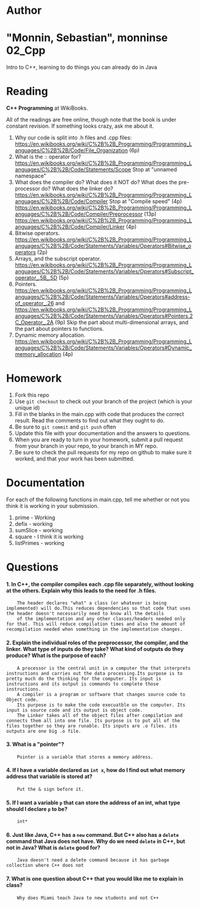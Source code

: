 Author
==========
"Monnin, Sebastian", monninse
02_Cpp
======

Intro to C++, learning to do things you can already do in Java

Reading
=======

**C++ Programming** at WikiBooks.

All of the readings are free online, though note that the book is under constant revision. If something looks crazy, ask me about it.

1. Why our code is split into .h files and .cpp files: https://en.wikibooks.org/wiki/C%2B%2B_Programming/Programming_Languages/C%2B%2B/Code/File_Organization (6p)
2. What is the :: operator for? https://en.wikibooks.org/wiki/C%2B%2B_Programming/Programming_Languages/C%2B%2B/Code/Statements/Scope Stop at "unnamed namespace"
3. What does the compiler do? What does it NOT do? What does the pre-processor do? What does the linker do? https://en.wikibooks.org/wiki/C%2B%2B_Programming/Programming_Languages/C%2B%2B/Code/Compiler Stop at "Compile speed" (4p) https://en.wikibooks.org/wiki/C%2B%2B_Programming/Programming_Languages/C%2B%2B/Code/Compiler/Preprocessor (13p) https://en.wikibooks.org/wiki/C%2B%2B_Programming/Programming_Languages/C%2B%2B/Code/Compiler/Linker (4p)
4. Bitwise operators. https://en.wikibooks.org/wiki/C%2B%2B_Programming/Programming_Languages/C%2B%2B/Code/Statements/Variables/Operators#Bitwise_operators (2p)
5. Arrays, and the subscript operator. https://en.wikibooks.org/wiki/C%2B%2B_Programming/Programming_Languages/C%2B%2B/Code/Statements/Variables/Operators#Subscript_operator_.5B_.5D (5p)
6. Pointers. https://en.wikibooks.org/wiki/C%2B%2B_Programming/Programming_Languages/C%2B%2B/Code/Statements/Variables/Operators#address-of_operator_.26 and https://en.wikibooks.org/wiki/C%2B%2B_Programming/Programming_Languages/C%2B%2B/Code/Statements/Variables/Operators#Pointers.2C_Operator_.2A (9p) Skip the part about multi-dimensional arrays, and the part about pointers to functions.
7. Dynamic memory allocation. https://en.wikibooks.org/wiki/C%2B%2B_Programming/Programming_Languages/C%2B%2B/Code/Statements/Variables/Operators#Dynamic_memory_allocation (4p)

Homework
========

1. Fork this repo
2. Use `git checkout` to check out your branch of the project (which is your unique id)
3. Fill in the blanks in the main.cpp with code that produces the correct result. Read the comments to find out what they ought to do.
4. Be sure to `git commit` and `git push` often
5. Update this file with your documentation and the answers to questions.
6. When you are ready to turn in your homework, submit a pull request from your branch in your repo, to your branch in MY repo.
7. Be sure to check the pull requests for my repo on github to make sure it worked, and that your work has been submitted.

Documentation
=========

For each of the following functions in main.cpp, tell me whether or not you think it is working in your submission.

1. prime - Working
2. defix - working
3. sumSlice - working
4. square - I think it is working
5. listPrimes - working

Questions
=======

#### 1. In C++, the compiler compiles each .cpp file separately, without looking at the others. Explain why this leads to the need for .h files.
        The header declares "what" a class (or whatever is being implemented) will do.This reduces dependencies so that code that uses the header doesn't necessarily need to know all the details
        of the implementation and any other classes/headers needed only for that. This will reduce compilation times and also the amount of recompilation needed when something in the implementation changes.
#### 2. Explain the individual roles of the preprocessor, the compiler, and the linker. What type of inputs do they take? What kind of outputs do they produce? What is the purpose of each?
        A processor is the central unit in a computer the that interprets instructions and carries out the data processing.Its purpose is to pretty much do the thinking for the computer. Its input is instructions and its output is commands to complete those instructions.
        A compiler is a program or software that changes source code to Object code.
        Its purpose is to make the code execuatble on the computer. Its input is source code and its output is object code.
        The Linker takes all of the object files after compilation and connects them all into one file. Its purpose is to put all of the files together so they are runable. Its inputs are .o files. its outputs are one big .o file.
#### 3. What is a "pointer"?
        Pointer is a variable that stores a memory address. 
#### 4. If I have a variable declared as `int x`, how do I find out what memory address that variable is stored at?
        Put the & sign before it.
#### 5. If I want a variable `p` that can store the address of an int, what type should I declare `p` to be?
        int*
#### 6. Just like Java, C++ has a `new` command. But C++ also has a `delete` command that Java does not have. Why do we need `delete` in C++, but not in Java? What is `delete` good for?
        Java doesn't need a delete command because it has garbage collection where C++ does not
#### 7. What is one question about C++ that you would like me to explain in class?
        Why does Miami teach Java to new students and not C++
